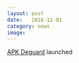```yaml
---
layout: post
date:   2016-12-01
category: news
image: 
---
```


[APK Deguard](http://apk-deguard.com/) launched